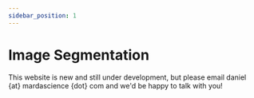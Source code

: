```yaml
---
sidebar_position: 1
---
```


# Image Segmentation

This website is new and still under development, but please email daniel {at} mardascience {dot} com and we'd be happy to talk with you!
